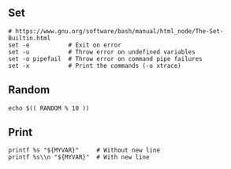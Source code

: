 ---
---

## Set

```shell
# https://www.gnu.org/software/bash/manual/html_node/The-Set-Builtin.html
set -e           # Exit on error
set -u           # Throw error on undefined variables
set -o pipefail  # Throw error on command pipe failures
set -x           # Print the commands (-o xtrace)
```

## Random

```shell
echo $(( RANDOM % 10 ))
```

## Print

```shell
printf %s "${MYVAR}"     # Without new line
printf %s\\n "${MYVAR}"  # With new line
```
